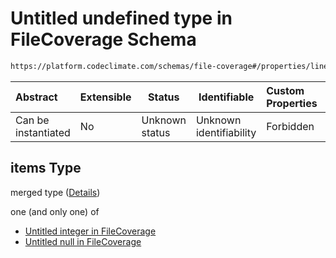 # Untitled undefined type in FileCoverage Schema

```txt
https://platform.codeclimate.com/schemas/file-coverage#/properties/lineHits/items
```




| Abstract            | Extensible | Status         | Identifiable            | Custom Properties | Additional Properties | Access Restrictions | Defined In                                                                                       |
| :------------------ | ---------- | -------------- | ----------------------- | :---------------- | --------------------- | ------------------- | ------------------------------------------------------------------------------------------------ |
| Can be instantiated | No         | Unknown status | Unknown identifiability | Forbidden         | Allowed               | none                | [FileCoverage.schema.json\*](../../spec/schemas/FileCoverage.schema.json "open original schema") |

## items Type

merged type ([Details](filecoverage-properties-linehits-items.md))

one (and only one) of

-   [Untitled integer in FileCoverage](filecoverage-properties-linehits-items-oneof-0.md "check type definition")
-   [Untitled null in FileCoverage](filecoverage-properties-linehits-items-oneof-1.md "check type definition")
